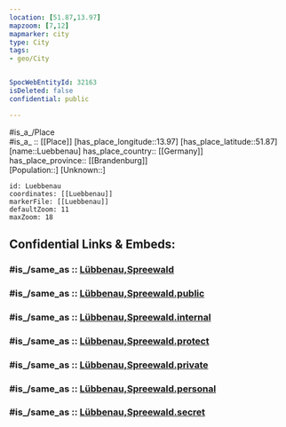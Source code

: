 ```yaml
---
location: [51.87,13.97] 
mapzoom: [7,12] 
mapmarker: city 
type: City
tags:
- geo/City


SpocWebEntityId: 32163
isDeleted: false
confidential: public

---
```

#is_a_/Place  
#is_a_ :: [[Place]] 
[has_place_longitude::13.97] 
[has_place_latitude::51.87] 
[name::Luebbenau] 
has_place_country:: [[Germany]]  
has_place_province:: [[Brandenburg]]  
[Population::] 
[Unknown::] 


```leaflet
id: Luebbenau
coordinates: [[Luebbenau]] 
markerFile: [[Luebbenau]] 
defaultZoom: 11 
maxZoom: 18
```


## Confidential Links & Embeds: 

### #is_/same_as :: [Lübbenau,Spreewald](/_Standards/Earth/Continent/Europe/Europe~Central/Germany/Germany~East/Brandenburg/counties~Brandenburg/Oberspreewald-Lausitz/cities~Oberspreewald/Lübbenau,Spreewald.md) 

### #is_/same_as :: [Lübbenau,Spreewald.public](/_public/Earth/Continent/Europe/Europe~Central/Germany/Germany~East/Brandenburg/counties~Brandenburg/Oberspreewald-Lausitz/cities~Oberspreewald/Lübbenau,Spreewald.public.md) 

### #is_/same_as :: [Lübbenau,Spreewald.internal](/_internal/Earth/Continent/Europe/Europe~Central/Germany/Germany~East/Brandenburg/counties~Brandenburg/Oberspreewald-Lausitz/cities~Oberspreewald/Lübbenau,Spreewald.internal.md) 

### #is_/same_as :: [Lübbenau,Spreewald.protect](/_protect/Earth/Continent/Europe/Europe~Central/Germany/Germany~East/Brandenburg/counties~Brandenburg/Oberspreewald-Lausitz/cities~Oberspreewald/Lübbenau,Spreewald.protect.md) 

### #is_/same_as :: [Lübbenau,Spreewald.private](/_private/Earth/Continent/Europe/Europe~Central/Germany/Germany~East/Brandenburg/counties~Brandenburg/Oberspreewald-Lausitz/cities~Oberspreewald/Lübbenau,Spreewald.private.md) 

### #is_/same_as :: [Lübbenau,Spreewald.personal](/_personal/Earth/Continent/Europe/Europe~Central/Germany/Germany~East/Brandenburg/counties~Brandenburg/Oberspreewald-Lausitz/cities~Oberspreewald/Lübbenau,Spreewald.personal.md) 

### #is_/same_as :: [Lübbenau,Spreewald.secret](/_secret/Earth/Continent/Europe/Europe~Central/Germany/Germany~East/Brandenburg/counties~Brandenburg/Oberspreewald-Lausitz/cities~Oberspreewald/Lübbenau,Spreewald.secret.md)

